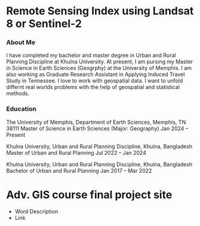 # Remote Sensing Index using Landsat 8 or Sentinel-2

### About Me
I have completed my bachelor and master degree in Urban and Rural Planning Discipline at Khulna University. At present, I am pursing my Master in Science in Earth Sciences (Geogrphy) at the University of Memphis. I am also working as Graduate Research Assistant in Applying Induced Travel Study in Tennessee. I love to work with geospatial data. I want to unfold differnt real worlds problems with the help of geospatial and statistical methods.

### Education
  The University of Memphis, Department of Earth Sciences, Memphis, TN 38111
  Master of Science in Earth Sciences (Major: Geography)
  Jan 2024 – Present

  Khulna University, Urban and Rural Planning Discipline, Khulna, Bangladesh
  Master of Urban and Rural Planning
  Jul 2022 – Jan 2024

  Khulna University, Urban and Rural Planning Discipline, Khulna, Bangladesh
  Bachelor of Urban and Rural Planning
  Jan 2017 – Mar 2022

# Adv. GIS course final project site
- Word Description
- Link
